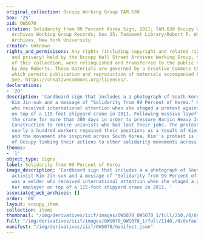 ```yaml
---
original_collection: Occupy Working Group TAM.630
box: '25'
pid: OWS070
citation: Solidarity from 99 Percent Korea Sign, 2011; TAM.630 Occupy Wall Street
  Archives Working Group Records; box 25; Tamiment Library/Robert F. Wagner Labor
  Archives, New York University
creator: Unknown
rights_and_permisisons: Any rights (including copyright and related rights to publicity
  and privacy) held by the Occupy Wall Street Archives Working Group, the creator
  of this collection, were relinquished and transferred to the public domain in 2013
  by Amy Roberts. These materials are governed by a Creative Commons CC0 license,
  which permits publication and reproduction of materials accompanied by full attribution.
  See, https://creativecommons.org/licenses/.
declarations:
- '20'
description: 'Cardboard sign that includes a a photograph of South Korean labor activist
  Kim Jin-suk and a message of "Solidarity from 99 Percent of Korea." Kim was a welder
  who received international attention when she staged a protest against her employer
  on top of a 115-foot shipyard crane in 2011. Following massive layoffs, Kim occupied
  the crane for more than 300 days in order to pressure Hanjin Heavy Industries and
  Construction to rehire unionists who had lost their jobs. The protest worked and
  nearly a hundred workers regained their positions as a result of Kim''s protest
  and the movement she inspired across South Korea. Kim''s protest is just one example
  of Occupy linking their actions to other solidarity movements across the globe. '
themes:
- '1'
object_type: Signs
label: Solidarity from 99 Percent of Korea
image_description: 'Cardboard sign that includes a a photograph of South Korean labor
  activist Kim Jin-suk and a message of "Solidarity from 99 Percent of Korea." Kim
  was a welder who received international attention when she staged a protest against
  her employer on top of a 115-foot shipyard crane in 2011. '
associated_web_archives: []
order: '69'
layout: occupy_item
collection: items
thumbnail: "/img/derivatives/iiif/images/OWS070_OWS070_1/full/250,/0/default.jpg"
full: "/img/derivatives/iiif/images/OWS070_OWS070_1/full/1140,/0/default.jpg"
manifest: "/img/derivatives/iiif/OWS070/manifest.json"
---
```

